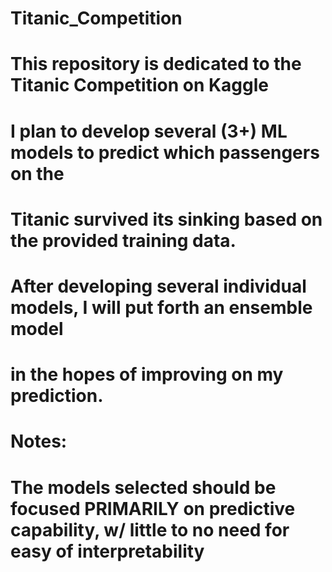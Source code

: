 # Titanic_Competition

# This repository is dedicated to the Titanic Competition on Kaggle
# I plan to develop several (3+) ML models to predict which passengers on the
  # Titanic survived its sinking based on the provided training data.
# After developing several individual models, I will put forth an ensemble model
  # in the hopes of improving on my prediction.

# Notes:
  # The models selected should be focused PRIMARILY on predictive capability, w/ little to no need for easy of interpretability
